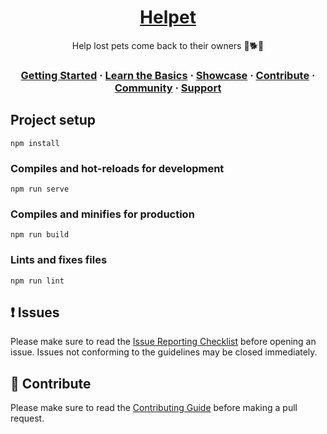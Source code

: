 <h1 align="center">
  <a href="">
    Helpet
  </a>
</h1>

<p align="center">
  Help lost pets come back to their owners 🐶🐕🐱
</p>

<h3 align="center">
  <a href="https://reactnative.dev/docs/getting-started">Getting Started</a>
  <span> · </span>
  <a href="https://reactnative.dev/docs/tutorial">Learn the Basics</a>
  <span> · </span>
  <a href="https://reactnative.dev/showcase.html">Showcase</a>
  <span> · </span>
  <a href="https://reactnative.dev/docs/contributing">Contribute</a>
  <span> · </span>
  <a href="https://reactnative.dev/en/help">Community</a>
  <span> · </span>
  <a href="https://github.com/facebook/react-native/blob/master/.github/SUPPORT.md">Support</a>
</h3>

## Project setup
```
npm install
```

### Compiles and hot-reloads for development
```
npm run serve
```

### Compiles and minifies for production
```
npm run build
```

### Lints and fixes files
```
npm run lint
```

## :exclamation: Issues

Please make sure to read the [Issue Reporting Checklist]() before opening an issue. Issues not conforming to the guidelines may be closed immediately.


## :muscle: Contribute

Please make sure to read the [Contributing Guide](https://github.com/kazupon/vue-i18n/blob/dev/CONTRIBUTING.md) before making a pull request.

